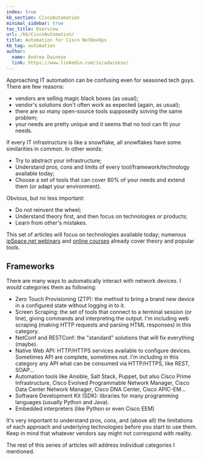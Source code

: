 ```yaml
---
index: true
kb_section: CiscoAutomation
minimal_sidebar: true
toc_title: Overview
url: /kb/CiscoAutomation/
title: Automation for Cisco NetDevOps
kb_tag: automation
author:
  name: Andrea Dainese
  link: https://www.linkedin.com/in/adainese/
---
```

Approaching IT automation can be confusing even for seasoned tech guys. There are few reasons:

* vendors are selling magic black boxes (as usual);
* vendor's solutions don't often work as expected (again, as usual);
* there are so many open-source tools supposedly solving the same problem;
* your needs are pretty unique and it seems that no tool can fit your needs.

If every IT infrastructure is like a snowflake, all snowflakes have some similarities in common. In other words:

* Try to abstract your infrastructure;
* Understand pros, cons and limits of every tool/framework/technology available today;
* Choose a set of tools that can cover 80% of your needs and extend them (or adapt your environment).

Obvious, but no less important:

* Do not reinvent the wheel;
* Understand theory first, and then focus on technologies or products;
* Learn from other's mistakes.

This set of articles will focus on technologies available today; numerous [ipSpace.net webinars](https://www.ipspace.net/Roadmap/Network_Automation_webinars) and [online courses](https://www.ipspace.net/Courses) already cover theory and popular tools.

## Frameworks

There are many ways to automatically interact with network devices. I would categories them as following:

* Zero Touch Provisioning (ZTP): the method to bring a brand new device in a configured state without logging in to it.
* Screen Scraping: the set of tools that connect to a terminal session (or line), giving commands and interpreting the output. I'm including web scraping (making HTTP requests and parsing HTML responses) in this category.
* NetConf and RESTConf: the "standard" solutions that will fix everything (maybe).
* Native Web API: HTTP/HTTPS services available to configure devices. Sometimes API are complete, sometimes not. I'm including in this category any API what can be consumed via HTTP/HTTPS, like REST, SOAP...
* Automation tools like Ansible, Salt Stack, Puppet, but also Cisco Prime Infrastructure, Cisco Evolved Programmable Network Manager, Cisco Data Center Network Manager, Cisco DNA Center, Cisco APIC-EM...
* Software Development Kit (SDK): libraries for many programming languages (usually Python and Java).
* Embedded interpreters (like Python or even Cisco EEM)

It's very important to understand pros, cons, and (above all) the limitations of each approach and underlying technologies before you start to use them. Keep in mind that whatever vendors say might not correspond with reality.

The rest of this series of articles will address individual categories I mentioned.
